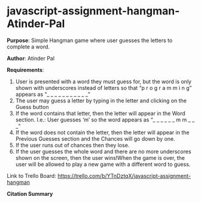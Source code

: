 # javascript-assignment-hangman-Atinder-Pal
**Purpose**: Simple Hangman game where user guesses the letters to complete a word.

**Author**: Atinder Pal

**Requirements**:
1. User is presented with a word they must guess for, but the word is only shown with underscores instead of letters so that “p r o g r a m m i n g” appears as “_ _ _ _ _ _ _ _ _ _ _”
2. The user may guess a letter by typing in the letter and clicking on the Guess button
3. If the word contains that letter, then the letter will appear in the Word section.
I.e.: User guesses ‘m’ so the word appears as “_ _ _ _ _ _ m m _ _ _”
4. If the word does not contain the letter, then the letter will appear in the Previous Guesses section and the Chances will go down by one.
5. If the user runs out of chances then they lose.
6. If the user guesses the whole word and there are no more underscores shown on the screen, then the user wins!When the game is over, the user will be allowed to play a new game with a different word to guess.


Link to Trello Board: https://trello.com/b/YTnDztqX/javascript-assignment-hangman


**Citation Summary**

